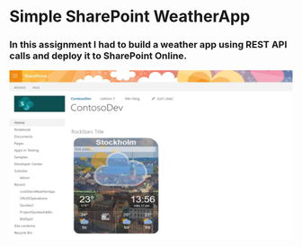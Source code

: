 # Simple SharePoint WeatherApp

### In this assignment I had to build a weather app using REST API calls and deploy it to SharePoint Online.

<img src="weatherapp.jpg">
